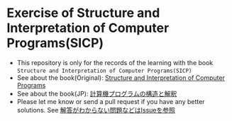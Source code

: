 # Exercise of Structure and Interpretation of Computer Programs(SICP)
* This repository is only for the records of the learning with the book `Structure and Interpretation of Computer Programs(SICP)`
* See about the book(Original): [Structure and Interpretation of Computer Programs](http://www.amazon.co.jp/gp/product/0262510871/ref=as_li_qf_sp_asin_tl?ie=UTF8&camp=247&creative=1211&creativeASIN=4774132640&linkCode=as2&tag=gunjinikkisol-22)
* See about the book(JP): [計算機プログラムの構造と解釈](http://www.amazon.co.jp/gp/product/489471163X/ref=as_li_qf_sp_asin_tl?ie=UTF8&camp=247&creative=1211&creativeASIN=4774132640&linkCode=as2&tag=gunjinikkisol-22)
* Please let me know or send a pull request if you have any better solutions. See [解答がわからない問題などはIssueを参照](https://github.com/kaznum/SICP/issues)

